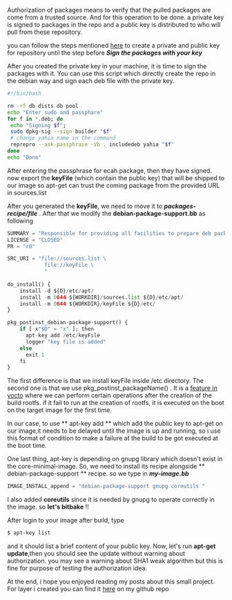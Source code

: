 
Authorization of packages means to verify that the pulled packages are come from a trusted source. And for this operation to be done. a private key is signed to packages in the repo and a public key is distributed to who will pull from these repository.

you can follow the steps mentioned [here](https://help.ubuntu.com/community/CreateAuthenticatedRepository) to create a private and public key for repository until the step before ***Sign the packages with your key***  

After you created the private key in your machine, it is time to sign the packages with it. You can use this script which directly create the repo in the debian way and sign each deb file with the private key. 

```bash
#!/bin/bash

rm -rf db dists db pool
echo "Enter sudo and passphare"
for f in *.deb; do
 echo "Signing $f";
 sudo dpkg-sig --sign builder "$f" 
 # change yahia name in the command 
 reprepro --ask-passphrase -Vb . includedeb yahia "$f"
done
echo "Done"
```
After entering the passphrase for ecah package, then they have signed. now export the **keyFile** (which contain the public key) that will be shipped to our image so apt-get can trust the coming package from the provided URL in sources.list

After you generated the **keyFile**, we need to move it to ***packages-recipe/file*** . After that we modify the **debian-package-support.bb** as following

```python
SUMMARY = "Responsible for providing all facilities to prepare deb package manager"
LICENSE = "CLOSED"
PR = "r0"

SRC_URI = "file://sources.list \
			file://keyFile \
			"
      
do_install() {
	install -d ${D}/etc/apt/
	install -m 0644 ${WORKDIR}/sources.list ${D}/etc/apt/ 
	install -m 0644 ${WORKDIR}/keyFile ${D}/etc/
}

pkg_postinst_debian-package-support() {
	if [ x"$D" = "x" ]; then
	  apt-key add /etc/keyFile
	  logger "key file is added"
	else
	  exit 1
	fi
}
```
The first difference is that we install keyFile inside /etc directory. The second one is that we use pkg_postinst_packageName() . It is a [feature in yocto](http://www.yoctoproject.org/docs/2.3.1/mega-manual/mega-manual.html#new-recipe-post-installation-scripts) where we can perform certain operations after the creation of the build rootfs. if it fail to run at the creation of rootfs, it is executed on the boot on the target image for the first time. 

In our case, to use ** apt-key add ** which add the public key to apt-get on our image,it needs to be delayed until the image is up and running, so i use this format of condition to make a failure at the build to be got executed at the boot time.

One last thing, apt-key is depending on gnupg library which doesn't exist in the core-minimal-image. So, we need to install its recipe alongside ** debian-package-support ** recipe. so we type in ***my-image.bb***
```python
IMAGE_INSTALL_append = "debian-package-support gnupg coreutils "
```
I also added **coreutils** since it is needed by gnupg to operate correctly in the image. so **let's bitbake** !!


After login to your image after build, type 
```sh
$ apt-key list
```
and it should list a brief content of your public key. Now, let's run **apt-get update**,then you should see the update without warning about authorization. you may see a warning about SHA1 weak algorithm but this is fine for purpose of testing the authorization idea.

At the end, i hope you enjoyed reading my posts about this small project. For layer i created you can find it [here](https://github.com/yahiafarghaly/myblog/tree/master/yocto/deb_package_manager/meta-deb-tutorial) on my github repo

